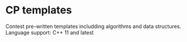 # CP templates
Contest pre-written templates includding algorithms and data structures. 
Language support: C++ 11 and latest
